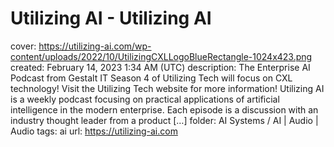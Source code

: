# Utilizing AI - Utilizing AI

cover: https://utilizing-ai.com/wp-content/uploads/2022/10/UtilizingCXLLogoBlueRectangle-1024x423.png
created: February 14, 2023 1:34 AM (UTC)
description: The Enterprise AI Podcast from Gestalt IT Season 4 of Utilizing Tech will focus on CXL technology! Visit the Utilizing Tech website for more information! Utilizing AI is a weekly podcast focusing on practical applications of artificial intelligence in the modern enterprise. Each episode is a discussion with an industry thought leader from a product […]
folder: AI Systems / AI | Audio | Audio
tags: ai
url: https://utilizing-ai.com